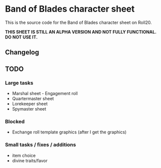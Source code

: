 # Band of Blades character sheet

This is the source code for the Band of Blades character sheet on Roll20.

**THIS SHEET IS STILL AN ALPHA VERSION AND NOT FULLY FUNCTIONAL. DO NOT USE IT.**

## Changelog

## TODO

### Large tasks

- Marshal sheet - Engagement roll
- Quartermaster sheet
- Lorekeeper sheet
- Spymaster sheet

### Blocked

- Exchange roll template graphics (after I get the graphics)

### Small tasks / fixes / additions

- item choice
- divine traits/favor
